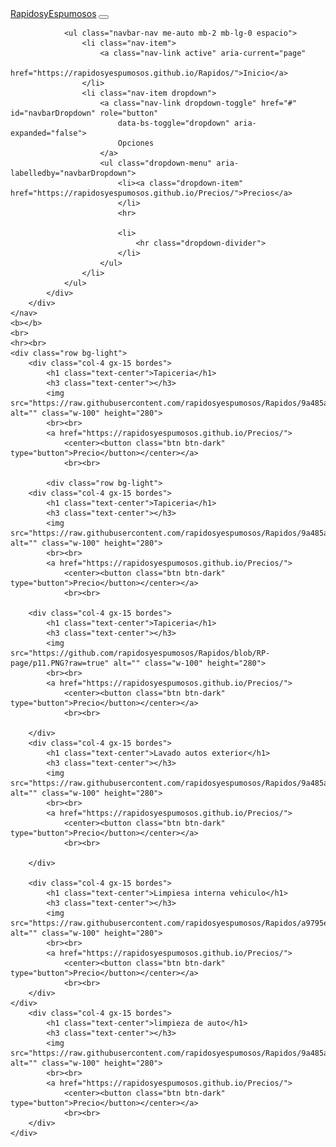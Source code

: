 <html lang="en">

<head>
    <meta charset="UTF-8">
    <meta http-equiv="X-UA-Compatible" content="IE=edge">
    <meta name="viewport" content="width=device-width, initial-scale=1.0">
    <title>Rapidos y Espumosos</title>
    <link href="https://cdn.jsdelivr.net/npm/bootstrap@5.0.2/dist/css/bootstrap.min.css" rel="stylesheet"
        integrity="sha384-EVSTQN3/azprG1Anm3QDgpJLIm9Nao0Yz1ztcQTwFspd3yD65VohhpuuCOmLASjC" crossorigin="anonymous">
    <link rel="stylesheet" href="estilo.css">
</head>

<body>
    <nav class="navbar navbar-expand-lg navbar-dark bg-dark">
        <div class="container-fluid">
            <a class="navbar-brand" href="https://rapidosyespumosos.github.io/Rapidos/">RapidosyEspumosos</a>
            <button class="navbar-toggler" type="button" data-bs-toggle="collapse"
                data-bs-target="#navbarSupportedContent" aria-controls="navbarSupportedContent" aria-expanded="false"
                aria-label="Toggle navigation">
                <span class="navbar-toggler-icon"></span>
            </button>
            <div class="collapse navbar-collapse" id="navbarSupportedContent">

                <ul class="navbar-nav me-auto mb-2 mb-lg-0 espacio">
                    <li class="nav-item">
                        <a class="nav-link active" aria-current="page"
                            href="https://rapidosyespumosos.github.io/Rapidos/">Inicio</a>
                    </li>
                    <li class="nav-item dropdown">
                        <a class="nav-link dropdown-toggle" href="#" id="navbarDropdown" role="button"
                            data-bs-toggle="dropdown" aria-expanded="false">
                            Opciones
                        </a>
                        <ul class="dropdown-menu" aria-labelledby="navbarDropdown">
                            <li><a class="dropdown-item" href="https://rapidosyespumosos.github.io/Precios/">Precios</a>
                            </li>
                            <hr>

                            <li>
                                <hr class="dropdown-divider">
                            </li>
                        </ul>
                    </li>
                </ul>
            </div>
        </div>
    </nav>
    <b></b>
    <br>
    <hr><br>
    <div class="row bg-light">
        <div class="col-4 gx-15 bordes">
            <h1 class="text-center">Tapiceria</h1>
            <h3 class="text-center"></h3>
            <img src="https://raw.githubusercontent.com/rapidosyespumosos/Rapidos/9a485a6a9605ef651ba550e851a77885e5c8322d/p2.jpeg" alt="" class="w-100" height="280">
            <br><br>
            <a href="https://rapidosyespumosos.github.io/Precios/">
                <center><button class="btn btn-dark" type="button">Precio</button></center></a>
                <br><br>

            <div class="row bg-light">
        <div class="col-4 gx-15 bordes">
            <h1 class="text-center">Tapiceria</h1>
            <h3 class="text-center"></h3>
            <img src="https://raw.githubusercontent.com/rapidosyespumosos/Rapidos/9a485a6a9605ef651ba550e851a77885e5c8322d/p8.jpeg" alt="" class="w-100" height="280">
            <br><br>
            <a href="https://rapidosyespumosos.github.io/Precios/">
                <center><button class="btn btn-dark" type="button">Precio</button></center></a>
                <br><br>
            
        <div class="col-4 gx-15 bordes">
            <h1 class="text-center">Tapiceria</h1>
            <h3 class="text-center"></h3>
            <img src="https://github.com/rapidosyespumosos/Rapidos/blob/RP-page/p11.PNG?raw=true" alt="" class="w-100" height="280">
            <br><br>
            <a href="https://rapidosyespumosos.github.io/Precios/">
                <center><button class="btn btn-dark" type="button">Precio</button></center></a>
                <br><br>

        </div>
        <div class="col-4 gx-15 bordes">
            <h1 class="text-center">Lavado autos exterior</h1>
            <h3 class="text-center"></h3>
            <img src="https://raw.githubusercontent.com/rapidosyespumosos/Rapidos/9a485a6a9605ef651ba550e851a77885e5c8322d/p7.jpeg" alt="" class="w-100" height="280">
            <br><br>
            <a href="https://rapidosyespumosos.github.io/Precios/">
                <center><button class="btn btn-dark" type="button">Precio</button></center></a>
                <br><br>

        </div>
        
        <div class="col-4 gx-15 bordes">
            <h1 class="text-center">Limpiesa interna vehiculo</h1>
            <h3 class="text-center"></h3>
            <img src="https://raw.githubusercontent.com/rapidosyespumosos/Rapidos/a9795e879194f46f3155c904abc3ade5c60506e8/p12.PNG" alt="" class="w-100" height="280">
            <br><br>
            <a href="https://rapidosyespumosos.github.io/Precios/">
                <center><button class="btn btn-dark" type="button">Precio</button></center></a>
                <br><br>
        </div>
    </div>
        <div class="col-4 gx-15 bordes">
            <h1 class="text-center">limpieza de auto</h1>
            <h3 class="text-center"></h3>
            <img src="https://raw.githubusercontent.com/rapidosyespumosos/Rapidos/9a485a6a9605ef651ba550e851a77885e5c8322d/p7.jpeg" alt="" class="w-100" height="280">
            <br><br>
            <a href="https://rapidosyespumosos.github.io/Precios/">
                <center><button class="btn btn-dark" type="button">Precio</button></center></a>
                <br><br>
        </div>
    </div>

   <script src="https://cdn.jsdelivr.net/npm/bootstrap@5.0.2/dist/js/bootstrap.bundle.min.js"
    integrity="sha384-MrcW6ZMFYlzcLA8Nl+NtUVF0sA7MsXsP1UyJoMp4YLEuNSfAP+JcXn/tWtIaxVXM"
     crossorigin="anonymous"></script>
</body>

</html>
